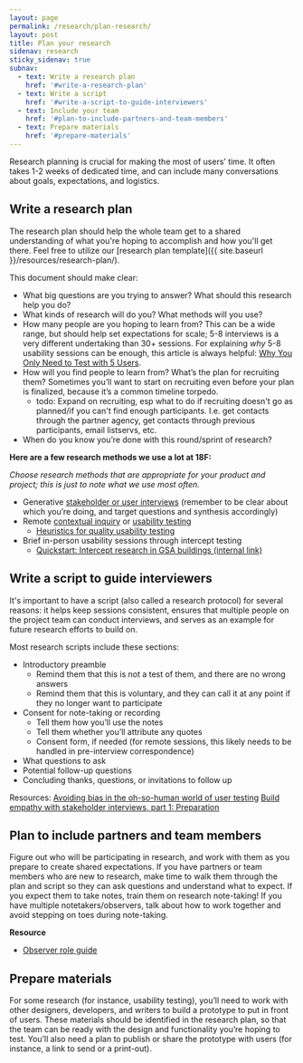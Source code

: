 ```yaml
---
layout: page
permalink: /research/plan-research/
layout: post
title: Plan your research
sidenav: research
sticky_sidenav: true
subnav:
  - text: Write a research plan
    href: '#write-a-research-plan'
  - text: Write a script
    href: '#write-a-script-to-guide-interviewers'
  - text: Include your team
    href: '#plan-to-include-partners-and-team-members'
  - text: Prepare materials
    href: '#prepare-materials'
---
```


Research planning is crucial for making the most of users’ time. It often takes 1-2 weeks of dedicated time, and can include many conversations about goals, expectations, and logistics.

## Write a research plan

The research plan should help the whole team get to a shared understanding of what you're hoping to accomplish and how you'll get there. Feel free to utilize our [research plan template]({{ site.baseurl }}/resources/research-plan/).

This document should make clear:

- What big questions are you trying to answer? What should this research help you do?
- What kinds of research will do you? What methods will you use?
- How many people are you hoping to learn from? This can be a wide range, but should help set expectations for scale; 5-8 interviews is a very different undertaking than 30+ sessions. For explaining _why_ 5-8 usability sessions can be enough, this article is always helpful: [Why You Only Need to Test with 5 Users](https://www.nngroup.com/articles/why-you-only-need-to-test-with-5-users/).
- How will you find people to learn from? What’s the plan for recruiting them? Sometimes you’ll want to start on recruiting even before your plan is finalized, because it’s a common timeline torpedo.
  + todo: Expand on recruiting, esp what to do if recruiting doesn't go as planned/if you can't find enough participants. I.e. get contacts through the partner agency, get contacts through previous participants, email listservs, etc.
- When do you know you’re done with this round/sprint of research?

**Here are a few research methods we use a lot at 18F:**

_Choose research methods that are appropriate for your product and project; this is just to note what we use most often._

- Generative [stakeholder or user interviews](https://methods.18f.gov/#stakeholder-and-user-interviews) (remember to be clear about which you’re doing, and target questions and synthesis accordingly)
- Remote [contextual inquiry](https://methods.18f.gov/#contextual-inquiry) or [usability testing](https://methods.18f.gov/#usability-testing)
    - [Heuristics for quality usability testing](https://docs.google.com/document/d/1qfGp3H1pdOlNbMYuJNQGyBIkpOcQErduDAl0adv1X-w/edit)
- Brief in-person usability sessions through intercept testing
    - [Quickstart: Intercept research in GSA buildings (internal link)](https://docs.google.com/document/d/1ph3fP2rGr0FeXSeueRD4YmIJYF3f-3yIoI-uDz6iwsI/edit#heading=h.ssdnqe2zdwhz)

## Write a script to guide interviewers

It's important to have a script (also called a research protocol) for several reasons: it helps keep sessions consistent, ensures that multiple people on the project team can conduct interviews, and serves as an example for future research efforts to build on.

Most research scripts include these sections:

- Introductory preamble
    - Remind them that this is not a test of them, and there are no wrong answers
    - Remind them that this is voluntary, and they can call it at any point if they no longer want to participate
- Consent for note-taking or recording
    - Tell them how you’ll use the notes
    - Tell them whether you’ll attribute any quotes
    - Consent form, if needed (for remote sessions, this likely needs to be handled in pre-interview correspondence)
- What questions to ask
- Potential follow-up questions
- Concluding thanks, questions, or invitations to follow up

Resources:
[Avoiding bias in the oh-so-human world of user testing](https://blog.optimalworkshop.com/avoiding-bias-in-the-oh-so-human-world-of-user-testing)
[Build empathy with stakeholder interviews, part 1: Preparation](https://18f.gsa.gov/2016/06/20/build-empathy-with-stakeholder-interviews-part-1-preparation/)

## Plan to include partners and team members

Figure out who will be participating in research, and work with them as you prepare to create shared expectations. If you have partners or team members who are new to research, make time to walk them through the plan and script so they can ask questions and understand what to expect. If you expect them to take notes, train them on research note-taking! If you have multiple notetakers/observers, talk about how to work together and avoid stepping on toes during note-taking.

**Resource**
- [Observer role guide](https://docs.google.com/document/d/1Y32VlziDeHXdIbor9JZE0ctNkD3meGjWWljlURXHDqM/)

## Prepare materials

For some research (for instance, usability testing), you’ll need to work with other designers, developers, and writers to build a prototype to put in front of users. These materials should be identified in the research plan, so that the team can be ready with the design and functionality you’re hoping to test. You’ll also need a plan to publish or share the prototype with users (for instance, a link to send or a print-out).
